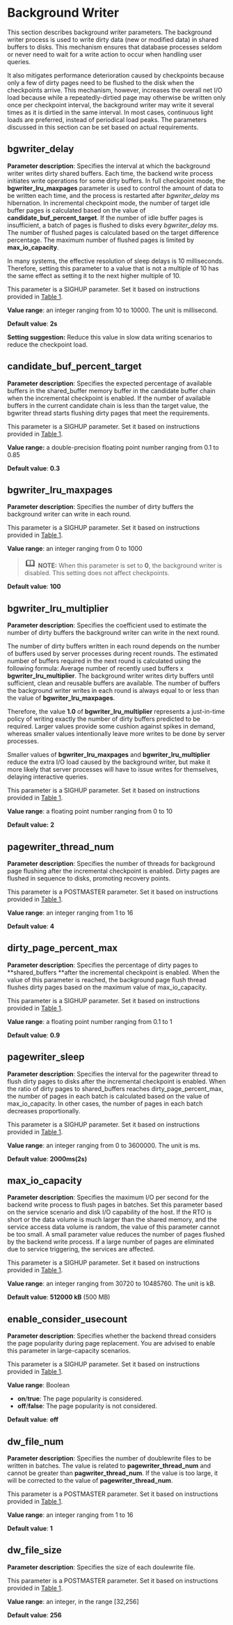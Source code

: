 # Background Writer<a name="EN-US_TOPIC_0289900126"></a>

This section describes background writer parameters. The background writer process is used to write dirty data \(new or modified data\) in shared buffers to disks. This mechanism ensures that database processes seldom or never need to wait for a write action to occur when handling user queries.

It also mitigates performance deterioration caused by checkpoints because only a few of dirty pages need to be flushed to the disk when the checkpoints arrive. This mechanism, however, increases the overall net I/O load because while a repeatedly-dirtied page may otherwise be written only once per checkpoint interval, the background writer may write it several times as it is dirtied in the same interval. In most cases, continuous light loads are preferred, instead of periodical load peaks. The parameters discussed in this section can be set based on actual requirements.

## bgwriter\_delay<a name="en-us_topic_0283136883_en-us_topic_0237124703_en-us_topic_0059777808_s7a1b19aec37546d18dbdbc2dd0ee9761"></a>

**Parameter description**: Specifies the interval at which the background writer writes dirty shared buffers. Each time, the backend write process initiates write operations for some dirty buffers. In full checkpoint mode, the  **bgwriter\_lru\_maxpages**  parameter is used to control the amount of data to be written each time, and the process is restarted after  _bgwriter\_delay_  ms hibernation. In incremental checkpoint mode, the number of target idle buffer pages is calculated based on the value of  **candidate\_buf\_percent\_target**. If the number of idle buffer pages is insufficient, a batch of pages is flushed to disks every  _bgwriter\_delay_  ms. The number of flushed pages is calculated based on the target difference percentage. The maximum number of flushed pages is limited by  **max\_io\_capacity**.

In many systems, the effective resolution of sleep delays is 10 milliseconds. Therefore, setting this parameter to a value that is not a multiple of 10 has the same effect as setting it to the next higher multiple of 10.

This parameter is a SIGHUP parameter. Set it based on instructions provided in  [Table 1](../DatabaseAdministrationGuide/resetting-parameters.md#en-us_topic_0283137176_en-us_topic_0237121562_en-us_topic_0059777490_t91a6f212010f4503b24d7943aed6d846).

**Value range**: an integer ranging from 10 to 10000. The unit is millisecond.

**Default value**:  **2s**

**Setting suggestion:**  Reduce this value in slow data writing scenarios to reduce the checkpoint load.

## candidate\_buf\_percent\_target<a name="section1590894110187"></a>

**Parameter description**: Specifies the expected percentage of available buffers in the shared\_buffer memory buffer in the candidate buffer chain when the incremental checkpoint is enabled. If the number of available buffers in the current candidate chain is less than the target value, the bgwriter thread starts flushing dirty pages that meet the requirements.

This parameter is a SIGHUP parameter. Set it based on instructions provided in  [Table 1](../DatabaseAdministrationGuide/resetting-parameters.md#en-us_topic_0283137176_en-us_topic_0237121562_en-us_topic_0059777490_t91a6f212010f4503b24d7943aed6d846).

**Value range:**  a double-precision floating point number ranging from 0.1 to 0.85

**Default value**:  **0.3**

## bgwriter\_lru\_maxpages<a name="en-us_topic_0283136883_en-us_topic_0237124703_en-us_topic_0059777808_sc67dc5cfd1504388be85d6fd898a1401"></a>

**Parameter description**: Specifies the number of dirty buffers the background writer can write in each round.

This parameter is a SIGHUP parameter. Set it based on instructions provided in  [Table 1](../DatabaseAdministrationGuide/resetting-parameters.md#en-us_topic_0283137176_en-us_topic_0237121562_en-us_topic_0059777490_t91a6f212010f4503b24d7943aed6d846).

**Value range**: an integer ranging from 0 to 1000

>![](public_sys-resources/icon-note.gif) **NOTE:** 
>When this parameter is set to  **0**, the background writer is disabled. This setting does not affect checkpoints.

**Default value**:  **100**

## bgwriter\_lru\_multiplier<a name="en-us_topic_0283136883_en-us_topic_0237124703_en-us_topic_0059777808_sdc105506533c471fb439a74ea4c514a5"></a>

**Parameter description**: Specifies the coefficient used to estimate the number of dirty buffers the background writer can write in the next round.

The number of dirty buffers written in each round depends on the number of buffers used by server processes during recent rounds. The estimated number of buffers required in the next round is calculated using the following formula: Average number of recently used buffers x  **bgwriter\_lru\_multiplier**. The background writer writes dirty buffers until sufficient, clean and reusable buffers are available. The number of buffers the background writer writes in each round is always equal to or less than the value of  **bgwriter\_lru\_maxpages**.

Therefore, the value  **1.0**  of  **bgwriter\_lru\_multiplier**  represents a just-in-time policy of writing exactly the number of dirty buffers predicted to be required. Larger values provide some cushion against spikes in demand, whereas smaller values intentionally leave more writes to be done by server processes.

Smaller values of  **bgwriter\_lru\_maxpages**  and  **bgwriter\_lru\_multiplier**  reduce the extra I/O load caused by the background writer, but make it more likely that server processes will have to issue writes for themselves, delaying interactive queries.

This parameter is a SIGHUP parameter. Set it based on instructions provided in  [Table 1](../DatabaseAdministrationGuide/resetting-parameters.md#en-us_topic_0283137176_en-us_topic_0237121562_en-us_topic_0059777490_t91a6f212010f4503b24d7943aed6d846).

**Value range**: a floating point number ranging from 0 to 10

**Default value:** **2**

## pagewriter\_thread\_num<a name="section20255113713185"></a>

**Parameter description**: Specifies the number of threads for background page flushing after the incremental checkpoint is enabled. Dirty pages are flushed in sequence to disks, promoting recovery points.

This parameter is a POSTMASTER parameter. Set it based on instructions provided in  [Table 1](../DatabaseAdministrationGuide/resetting-parameters.md#en-us_topic_0283137176_en-us_topic_0237121562_en-us_topic_0059777490_t91a6f212010f4503b24d7943aed6d846).

**Value range**: an integer ranging from 1 to 16

**Default value**:  **4**

## dirty\_page\_percent\_max<a name="section1413763444211"></a>

**Parameter description**: Specifies the percentage of dirty pages to  **shared\_buffers **after the incremental checkpoint is enabled. When the value of this parameter is reached, the background page flush thread flushes dirty pages based on the maximum value of max\_io\_capacity.

This parameter is a SIGHUP parameter. Set it based on instructions provided in  [Table 1](../DatabaseAdministrationGuide/resetting-parameters.md#en-us_topic_0283137176_en-us_topic_0237121562_en-us_topic_0059777490_t91a6f212010f4503b24d7943aed6d846).

**Value range**: a floating point number ranging from 0.1 to 1

**Default value**:  **0.9**

## pagewriter\_sleep<a name="section13857153472215"></a>

**Parameter description**: Specifies the interval for the pagewriter thread to flush dirty pages to disks after the incremental checkpoint is enabled. When the ratio of dirty pages to shared\_buffers reaches dirty\_page\_percent\_max, the number of pages in each batch is calculated based on the value of max\_io\_capacity. In other cases, the number of pages in each batch decreases proportionally.

This parameter is a SIGHUP parameter. Set it based on instructions provided in  [Table 1](../DatabaseAdministrationGuide/resetting-parameters.md#en-us_topic_0283137176_en-us_topic_0237121562_en-us_topic_0059777490_t91a6f212010f4503b24d7943aed6d846).

**Value range**: an integer ranging from 0 to 3600000. The unit is ms.

**Default value**:  **2000ms\(2s\)**

## max\_io\_capacity<a name="section0365182814289"></a>

**Parameter description**: Specifies the maximum I/O per second for the backend write process to flush pages in batches. Set this parameter based on the service scenario and disk I/O capability of the host. If the RTO is short or the data volume is much larger than the shared memory, and the service access data volume is random, the value of this parameter cannot be too small. A small parameter value reduces the number of pages flushed by the backend write process. If a large number of pages are eliminated due to service triggering, the services are affected.

This parameter is a SIGHUP parameter. Set it based on instructions provided in  [Table 1](../DatabaseAdministrationGuide/resetting-parameters.md#en-us_topic_0283137176_en-us_topic_0237121562_en-us_topic_0059777490_t91a6f212010f4503b24d7943aed6d846).

**Value range**: an integer ranging from 30720 to 10485760. The unit is kB.

**Default value**:  **512000 kB**  \(500 MB\)

## enable\_consider\_usecount<a name="section3849131818149"></a>

**Parameter description**: Specifies whether the backend thread considers the page popularity during page replacement. You are advised to enable this parameter in large-capacity scenarios.

This parameter is a SIGHUP parameter. Set it based on instructions provided in  [Table 1](../DatabaseAdministrationGuide/resetting-parameters.md#en-us_topic_0283137176_en-us_topic_0237121562_en-us_topic_0059777490_t91a6f212010f4503b24d7943aed6d846).

**Value range**: Boolean

-   **on**/**true**: The page popularity is considered.
-   **off**/**false**: The page popularity is not considered.

**Default value**:  **off**

## dw\_file\_num<a name="section154981114163011"></a>

**Parameter description**: Specifies the number of doublewrite files to be written in batches. The value is related to  **pagewriter\_thread\_num**  and cannot be greater than  **pagwriter\_thread\_num**. If the value is too large, it will be corrected to the value of  **pagewriter\_thread\_num**.

This parameter is a POSTMASTER parameter. Set it based on instructions provided in  [Table 1](../DatabaseAdministrationGuide/resetting-parameters.md#en-us_topic_0283137176_en-us_topic_0237121562_en-us_topic_0059777490_t91a6f212010f4503b24d7943aed6d846).

**Value range**: an integer ranging from 1 to 16

**Default value**:  **1**

## dw\_file\_size<a name="section11728112433111"></a>

**Parameter description**: Specifies the size of each doulewrite file.

This parameter is a POSTMASTER parameter. Set it based on instructions provided in  [Table 1](../DatabaseAdministrationGuide/resetting-parameters.md#en-us_topic_0283137176_en-us_topic_0237121562_en-us_topic_0059777490_t91a6f212010f4503b24d7943aed6d846).

**Value range**: an integer, in the range \[32,256\]

**Default value**:  **256**

